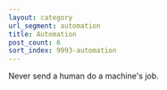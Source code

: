 ```yaml
---
layout: category
url_segment: automation
title: Automation
post_count: 6
sort_index: 9993-automation
---
```


Never send a human do a machine's job.
